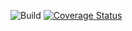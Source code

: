 ![Build](https://github.com/gremlin079/lab05_hw/actions/workflows/build.yml/badge.svg)
[![Coverage Status](https://coveralls.io/repos/github/gremlin079/lab05_hw/badge.svg?branch=main&service=github)](https://coveralls.io/github/gremlin079/lab05_hw?branch=main)
